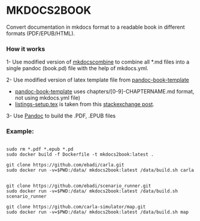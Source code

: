# MKDOCS2BOOK
Convert documentation in mkdocs format to a readable book in different formats (PDF/EPUB/HTML).

### How it works

1- Use modified version of [mkdocscombine](https://github.com/twardoch/mkdocs-combine.git) to combine all *.md files into a single pandoc (book.pd) file with the help of mkdocs.yml. 

2- Use modified version of latex template file from [pandoc-book-template](https://github.com/wikiti/pandoc-book-template.git)

* [pandoc-book-template](https://github.com/wikiti/pandoc-book-template.git) uses chapters/[0-9]-CHAPTERNAME.md format, not using mkdocs.yml file)
* [listings-setup.tex](listings-setup.tex)  is taken from this [stackexchange post](https://tex.stackexchange.com/questions/179926/pandoc-markdown-to-pdf-without-cutting-off-code-block-lines-that-are-too-long).
    

3- Use [Pandoc](https://pandoc.org/) to build the .PDF, .EPUB files

### Example:

```

sudo rm *.pdf *.epub *.pd
sudo docker build -f Dockerfile -t mkdocs2book:latest .

git clone https://github.com/ebadi/carla.git
sudo docker run -v=$PWD:/data/ mkdocs2book:latest /data/build.sh carla


git clone https://github.com/ebadi/scenario_runner.git
sudo docker run -v=$PWD:/data/ mkdocs2book:latest /data/build.sh scenario_runner

git clone https://github.com/carla-simulator/map.git
sudo docker run -v=$PWD:/data/ mkdocs2book:latest /data/build.sh map
```


